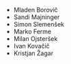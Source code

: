 * Mladen Borovič
* Sandi Majninger
* Simon Slemenšek
* Marko Ferme
* Milan Ojsteršek
* Ivan Kovačič
* Kristjan Žagar
